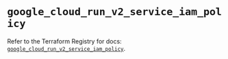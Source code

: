 # `google_cloud_run_v2_service_iam_policy`

Refer to the Terraform Registry for docs: [`google_cloud_run_v2_service_iam_policy`](https://registry.terraform.io/providers/hashicorp/google/5.28.0/docs/resources/cloud_run_v2_service_iam_policy).
